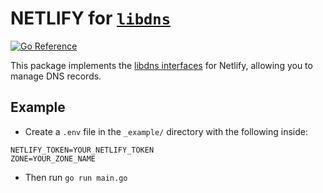 NETLIFY for [`libdns`](https://github.com/libdns/libdns)
=======================

[![Go Reference](https://pkg.go.dev/badge/test.svg)](https://pkg.go.dev/github.com/libdns/netlify)

This package implements the [libdns interfaces](https://github.com/libdns/libdns) for Netlify, allowing you to manage DNS records.

## Example
* Create a `.env` file in the `_example/` directory with the following inside:
```
NETLIFY_TOKEN=YOUR_NETLIFY_TOKEN
ZONE=YOUR_ZONE_NAME
```

* Then run `go run main.go`
